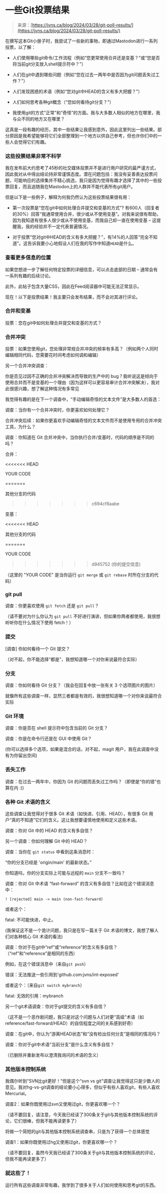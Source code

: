 <!--yml

类别：未分类

日期：2024-05-29 12:45:55

-->

# 一些Git投票结果

> 来源：[https://jvns.ca/blog/2024/03/28/git-poll-results/](https://jvns.ca/blog/2024/03/28/git-poll-results/)

在撰写这本Git小册子时，我尝试了一些新的事物，即通过Mastodon进行一系列投票，以了解：

+   人们使用哪些git命令/工作流程（例如“您更常使用合并还是变基？”或“您是否将当前git分支放入shell提示符中？”）

+   人们在git中遇到哪些问题（例如“您在过去一两年中是否因为git问题丢失过工作？”）

+   人们发现困惑的术语（例如“您对git中HEAD的含义有多大把握？”）

+   人们如何思考各种git概念（“您如何看待git分支？”）

+   我使用git的方式“正常”和“奇怪”的方面。我与大多数人相似的地方在哪里，我与众不同的地方又在哪里？

这真是一段有趣的经历，其中一些结果让我感到意外，因此这里列出一些结果。部分原因是我希望能够将它们全部整理到一个地方以供自己参考，但也许你们中的一些人会觉得它们有趣。

### 这些投票结果非常不科学

我在发布前大约思考了45秒的社交媒体投票并不是进行用户研究的最严谨方式，因此我对从中得出结论持非常谨慎态度。潜在问题包括：我没有妥善表达投票问题，可能响应的选择集并不精心挑选，我只是因为觉得有趣才选择了其中的一些投票回复，而且追随我在Mastodon上的人群并不能代表所有git用户。

但是以下是一些例子，解释为何我仍然认为这些投票结果很有用：

+   第一次投票是“您在git中如何处理合并提交和变基的方式”? 有600人（回复者的30%）回答“我通常使用合并，很少或从不使用变基”。对我来说很有帮助，因为我知道有很多人很少或从不使用变基，而我自己却一直在使用变基 – 这提醒我，我的经验并不一定代表普遍情况。

+   对于投票“您对git中HEAD的含义有多大把握？”，有14%的人回答“完全不知道”。这告诉我要小心地假设人们在我的写作中知道`HEAD`是什么。

### 查看更多信息的位置

如果您想进一步了解任何特定投票的详细信息，可以点击底部的日期 – 通常会有一系列有趣的后续讨论。

此外，此帖子包含大量CSS，因此在Feed阅读器中可能无法正常显示。

现在！以下是投票结果！我主要只会发布结果，而不会对其进行评论。

### 合并和变基

投票：您在git中如何处理合并提交和变基的方式？

### 合并冲突

投票：如果您使用git，您处理非常规合并冲突的频率有多高？（例如两个人同时编辑相同代码，您需要花时间考虑如何调和编辑）

另一个合并冲突调查：

你是否见过因不正确的合并冲突解决而导致的生产中的 bug？我听说这是倾向于使用合并而不是变基的一个理由（因为这样可以更容易审计合并冲突解决），我对此很感兴趣，想了解这种情况有多常见

我觉得有趣的是在下一个调查中，“手动编辑奇怪的文本文件”是大多数人的首选：

调查：当你有一个合并冲突时，你更喜欢如何处理它？

合并冲突后续：如果你更喜欢手动编辑奇怪的文本文件而不是使用专用的合并冲突工具，为什么？

调查：你知道在 Git 合并冲突中，当你执行合并/变基时，代码的顺序是不同的吗？

合并：

<<<<<<< HEAD

YOUR CODE

=======

其他分支的代码

>>>>>>> c694cf8aabe

变基：

<<<<<<< HEAD

其他分支的代码

=======

YOUR CODE

>>>>>>> d945752 (你的提交信息)

（这里的 "YOUR CODE" 是当你运行 `git merge` 或 `git rebase` 时所在分支的代码）

### git pull

调查：你更喜欢使用 `git fetch` 还是 `git pull`？

（请不要对为什么你认为 `git pull` 不好进行演讲，但如果你两者都使用，我很想听听你在什么情况下使用 fetch！）

### 提交

[调查] 你如何看待一个 Git 提交？

（对不起，你不能选择“都是”，我想知道哪一个对你来说最符合实际）

### 分支

调查：你如何看待 Git 分支？（我会在回复中放一张有关 3 个选项图片的图片）

就像所有这些调查一样，显然三者都是有效的，我很想知道哪一个对你来说最符合实际

### Git 环境

调查：你是否在 shell 提示符中包含当前的 Git 分支？

调查：你是在命令行还是在 GUI 中使用 Git？

(你可以选择多个选项，如果是混合的话，对不起，magit 用户，我在此调查中没有为你留出空间)

### 丢失工作

调查：在过去一两年中，你因为 Git 的问题而丢失过工作吗？（即使是“你的错”也算在内 :))

### 各种 Git 术语的含义

这些调查让我觉得对于很多 Git 术语（如快进、引用、HEAD），有很多 Git 用户“真的不知道”它们的含义。这让我想要谨慎地使用和定义这些术语。

调查：你对 Git 中的 HEAD 的含义有多自信？

另一个调查：你如何理解 Git 中的 HEAD？

调查：当你在 `git status` 中看到这条消息时：

“你的分支已经是 'origin/main' 的最新状态。”

你知道吗，你的分支实际上可能与远程的 `main` 分支不一致吗？

调查：你对 Git 中术语 “fast-forward” 的含义有多自信？比如在这个错误消息中：

`! [rejected] main -> main (non-fast-forward)`

或者这个：

fatal: 不可能快进，中止。

(我保证这不是一个诡计问题，我只是在写一篇关于 Git 术语的博文，我想了解人们对各种核心 Git 术语的看法)

调查：你对于在git中“ref”或“reference”的含义有多自信？（“ref”和“reference”是相同的东西）

例如，在这个错误消息中（来自`git push`）

错误：无法推送一些引用到'github.com:jvns/int-exposed'

或者这个：（来自`git switch mybranch`）

fatal: 无效的引用：mybranch

另一个git术语调查：你对于git提交的含义有多自信？

（这不是一个恶作剧问题，我只是对这个问题与人们对更“高级”术语（如reference/fast-forward/HEAD）的自信程度之间的关系感到好奇）

调查：在git中，你认为“游离HEAD状态”和“没有检出任何分支”是相同的情况吗？

调查：你对于git中术语“当前分支”是什么含义有多自信？

（已删除并重新发布以澄清我询问的术语的含义）

### 其他版本控制系统

我偶尔听到“SVN比git更好！”但是这个“svn vs git”调查让我觉得这只是少数人的意见。我对hg-vs-git调查的结论要小心得多，但似乎有些人喜欢git，有些人喜欢Mercurial。

调查2：如果你既使用过svn又使用过git，你更喜欢哪一个？

（请不要回复，请注意，今天我已经读了300条关于git与其他版本控制系统的评论，它们很棒，但我不能再读更多了）

将做一个简短的git与其他版本控制系统调查串，只是为了获得一个总体感觉

调查1：如果你既使用过hg又使用过git，你更喜欢哪一个？

（请不要回复，虽然今天我已经读了300条关于git与其他版本控制系统的评论，但我不能再读更多了）

### 就这些了！

运行所有这些调查非常有趣，我学到了很多关于人们如何使用和思考git的东西。
